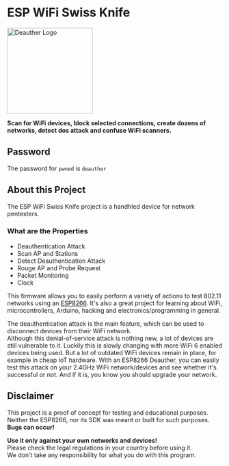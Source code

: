 # ESP WiFi Swiss Knife

<img src='https://deauther.com/img/logo.png' alt='Deauther Logo' width='200' />

**Scan for WiFi devices, block selected connections, create dozens of networks, detect dos attack and confuse WiFi scanners.**

## Password

The password for `pwned` is `deauther`

## About this Project
The ESP WiFi Swiss Knife project is a handhled device for network pentesters.

### What are the Properties

- Deauthentication Attack
- Scan AP and Stations
- Detect Deauthentication Attack
- Rouge AP and Probe Request
- Packet Monitoring
- Clock

This firmware allows you to easily perform a variety of actions to test 802.11 networks using an [ESP8266](https://www.espressif.com/en/products/socs/esp8266). It's also a great project for learning about WiFi, microcontrollers, Arduino, hacking and electronics/programming in general.  

The deauthentication attack is the main feature, which can be used to disconnect devices from their WiFi network.  
Although this denial-of-service attack is nothing new, a lot of devices are still vulnerable to it. Luckily this is slowly changing with more WiFi 6 enabled devices being used. But a lot of outdated WiFi devices remain in place, for example in cheap IoT hardware.
With an ESP8266 Deauther, you can easily test this attack on your 2.4GHz WiFi network/devices and see whether it's successful or not. And if it is, you know you should upgrade your network.

## Disclaimer

This project is a proof of concept for testing and educational purposes.  
Neither the ESP8266, nor its SDK was meant or built for such purposes. **Bugs can occur!**  

**Use it only against your own networks and devices!**  
Please check the legal regulations in your country before using it.  
We don't take any responsibility for what you do with this program.  
